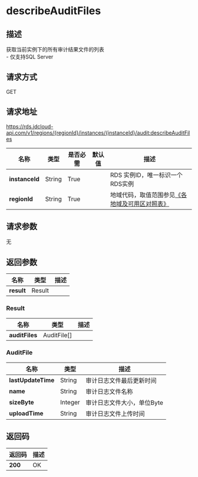 # describeAuditFiles


## 描述
获取当前实例下的所有审计结果文件的列表<br>- 仅支持SQL Server

## 请求方式
GET

## 请求地址
https://rds.jdcloud-api.com/v1/regions/{regionId}/instances/{instanceId}/audit:describeAuditFiles

|名称|类型|是否必需|默认值|描述|
|---|---|---|---|---|
|**instanceId**|String|True| |RDS 实例ID，唯一标识一个RDS实例|
|**regionId**|String|True| |地域代码，取值范围参见[《各地域及可用区对照表》](../Enum-Definitions/Regions-AZ.md)|

## 请求参数
无


## 返回参数
|名称|类型|描述|
|---|---|---|
|**result**|Result| |

### Result
|名称|类型|描述|
|---|---|---|
|**auditFiles**|AuditFile[]| |
### AuditFile
|名称|类型|描述|
|---|---|---|
|**lastUpdateTime**|String|审计日志文件最后更新时间|
|**name**|String|审计日志文件名称|
|**sizeByte**|Integer|审计日志文件大小，单位Byte|
|**uploadTime**|String|审计日志文件上传时间|

## 返回码
|返回码|描述|
|---|---|
|**200**|OK|
